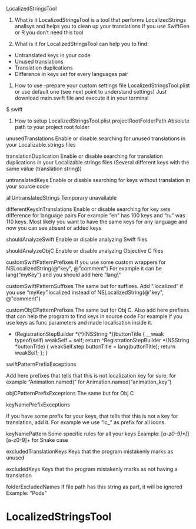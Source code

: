 LocalizedStringsTool

1. What is it
LocalizedStringsTool is a tool that performs LocalizedStrings analisys  and helps you to clean up your translations
If you use SwiftGen or R you don’t need this tool


1. What is it for
LocalizedStringsTool can help you to find:
- Untranslated keys in your code
- Unused translations 
- Translation duplications
- Difference in keys set for every languages pair

1. How to use
-prepare your custom settings file LocalizedStringsTool.plist or use default one (see next point to understand settings)
Just download main.swift file and execute it in your terminal 

$ swift <path to main.swift>


1. How to setup LocalizedStringsTool.plist 
projectRootFolderPath
Absolute path to your project root folder

unusedTranslations
Enable or disable searching for unused translations in your Localizable.strings files

translationDuplication
Enable or disable searching for translation duplications in your Localizable.strings files
(Several different keys with the same value (translation string))

untranslatedKeys
Enable or disable searching for keys without translation in your source code 

allUntranslatedStrings
Temporary unavailable

differentKeysInTranslations
Enable or disable searching for key sets difference for language pairs
For example “en” has 100 keys and “ru” was 110 keys. Most likely you want to have the same keys for any language and now you can see absent or added keys

shouldAnalyzeSwift
Enable or disable analyzing Swift files

shouldAnalyzeObjC
Enable or disable analyzing Objective C files

customSwiftPatternPrefixes
If you use some custom wrappers for  NSLocalizedString(@"key", @"comment")
For example it can be lang(“myKey”) and you should add here “lang\”

customSwiftPatternSuffixes
The same but for suffixes. Add “.localized” if you use “myKey”.localized instead of  NSLocalizedString(@"key", @"comment")

customObjCPatternPrefixes
The same but for Obj C. Also add here prefixes that can help the program to find keys in source code
For example if you use keys as func parameters and made localisation inside it.

- (RegistrationStepBuilder *(^)(NSString *))buttonTitle {
    __weak typeof(self) weakSelf = self;
    return ^RegistrationStepBuilder *(NSString *buttonTitle) {
        weakSelf.step.buttonTitle = lang(buttonTitle);
        return weakSelf;
    };
}

swiftPatternPrefixExceptions

Add here prefixes that tells that this is not localization key for sure, for example “Animation.named(“ for Animation.named(“animation_key”)

objCPatternPrefixExceptions
The same but for Obj C


keyNamePrefixExceptions

If you have some prefix for your keys, that tells that this is not a key for translation, add it. For example we use “ic_” as prefix for all icons.

keyNamePattern
Some specific rules for all your keys
Example: [_a-z0-9]*[_][a-z0-9]+ for Snake case

excludedTranslationKeys
Keys that the program mistakenly marks as unused

excludedKeys
Keys that the program mistakenly marks as not having a translation

folderExcludedNames
If file path has this string as part, it will be ignored
Example: “Pods”







# LocalizedStringsTool
